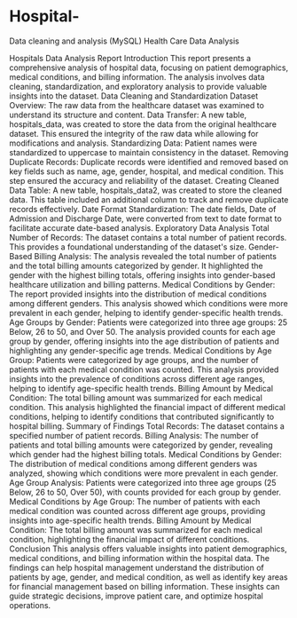 # Hospital-
Data cleaning and analysis (MySQL)
Health Care Data Analysis

Hospitals Data Analysis Report
Introduction
This report presents a comprehensive analysis of hospital data, focusing on patient demographics, medical conditions, and billing information. The analysis involves data cleaning, standardization, and exploratory analysis to provide valuable insights into the dataset.
Data Cleaning and Standardization
Dataset Overview:
The raw data from the healthcare dataset was examined to understand its structure and content.
Data Transfer:
A new table, hospitals_data, was created to store the data from the original healthcare dataset. This ensured the integrity of the raw data while allowing for modifications and analysis.
Standardizing Data:
Patient names were standardized to uppercase to maintain consistency in the dataset.
Removing Duplicate Records:
Duplicate records were identified and removed based on key fields such as name, age, gender, hospital, and medical condition. This step ensured the accuracy and reliability of the dataset.
Creating Cleaned Data Table:
A new table, hospitals_data2, was created to store the cleaned data. This table included an additional column to track and remove duplicate records effectively.
Date Format Standardization:
The date fields, Date of Admission and Discharge Date, were converted from text to date format to facilitate accurate date-based analysis.
Exploratory Data Analysis
Total Number of Records:
The dataset contains a total number of patient records. This provides a foundational understanding of the dataset's size.
Gender-Based Billing Analysis:
The analysis revealed the total number of patients and the total billing amounts categorized by gender. It highlighted the gender with the highest billing totals, offering insights into gender-based healthcare utilization and billing patterns.
Medical Conditions by Gender:
The report provided insights into the distribution of medical conditions among different genders. This analysis showed which conditions were more prevalent in each gender, helping to identify gender-specific health trends.
Age Groups by Gender:
Patients were categorized into three age groups: 25 Below, 26 to 50, and Over 50. The analysis provided counts for each age group by gender, offering insights into the age distribution of patients and highlighting any gender-specific age trends.
Medical Conditions by Age Group:
Patients were categorized by age groups, and the number of patients with each medical condition was counted. This analysis provided insights into the prevalence of conditions across different age ranges, helping to identify age-specific health trends.
Billing Amount by Medical Condition:
The total billing amount was summarized for each medical condition. This analysis highlighted the financial impact of different medical conditions, helping to identify conditions that contributed significantly to hospital billing.
Summary of Findings
Total Records: The dataset contains a specified number of patient records.
Billing Analysis: The number of patients and total billing amounts were categorized by gender, revealing which gender had the highest billing totals.
Medical Conditions by Gender: The distribution of medical conditions among different genders was analyzed, showing which conditions were more prevalent in each gender.
Age Group Analysis: Patients were categorized into three age groups (25 Below, 26 to 50, Over 50), with counts provided for each group by gender.
Medical Conditions by Age Group: The number of patients with each medical condition was counted across different age groups, providing insights into age-specific health trends.
Billing Amount by Medical Condition: The total billing amount was summarized for each medical condition, highlighting the financial impact of different conditions.
Conclusion
This analysis offers valuable insights into patient demographics, medical conditions, and billing information within the hospital data. The findings can help hospital management understand the distribution of patients by age, gender, and medical condition, as well as identify key areas for financial management based on billing information. These insights can guide strategic decisions, improve patient care, and optimize hospital operations.
